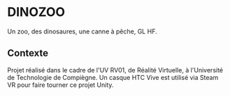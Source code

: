# DINOZOO
Un zoo, des dinosaures, une canne à pêche, GL HF.

## Contexte
Projet réalisé dans le cadre de l'UV RV01, de Réalité Virtuelle, à l'Université de Technologie de Compiègne. Un casque HTC Vive est utilisé via Steam VR pour faire tourner ce projet Unity.
